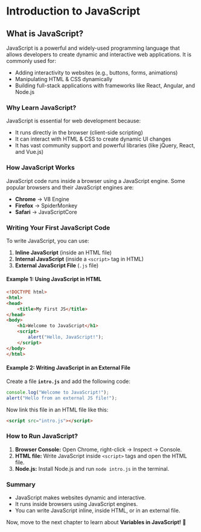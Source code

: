 # Introduction to JavaScript

## What is JavaScript?
JavaScript is a powerful and widely-used programming language that allows developers to create dynamic and interactive web applications. It is commonly used for:

- Adding interactivity to websites (e.g., buttons, forms, animations)
- Manipulating HTML & CSS dynamically
- Building full-stack applications with frameworks like React, Angular, and Node.js

### Why Learn JavaScript?
JavaScript is essential for web development because:
- It runs directly in the browser (client-side scripting)
- It can interact with HTML & CSS to create dynamic UI changes
- It has vast community support and powerful libraries (like jQuery, React, and Vue.js)

### How JavaScript Works
JavaScript code runs inside a browser using a JavaScript engine. Some popular browsers and their JavaScript engines are:
- **Chrome** → V8 Engine
- **Firefox** → SpiderMonkey
- **Safari** → JavaScriptCore

### Writing Your First JavaScript Code
To write JavaScript, you can use:
1. **Inline JavaScript** (inside an HTML file)
2. **Internal JavaScript** (inside a `<script>` tag in HTML)
3. **External JavaScript File** (`.js` file)

#### Example 1: Using JavaScript in HTML
```html
<!DOCTYPE html>
<html>
<head>
    <title>My First JS</title>
</head>
<body>
    <h1>Welcome to JavaScript</h1>
    <script>
        alert("Hello, JavaScript!");
    </script>
</body>
</html>
```

#### Example 2: Writing JavaScript in an External File
Create a file **`intro.js`** and add the following code:
```js
console.log("Welcome to JavaScript!");
alert("Hello from an external JS file!");
```
Now link this file in an HTML file like this:
```html
<script src="intro.js"></script>
```

### How to Run JavaScript?
1. **Browser Console:** Open Chrome, right-click → Inspect → Console.
2. **HTML file:** Write JavaScript inside `<script>` tags and open the HTML file.
3. **Node.js:** Install Node.js and run `node intro.js` in the terminal.

### Summary
- JavaScript makes websites dynamic and interactive.
- It runs inside browsers using JavaScript engines.
- You can write JavaScript inline, inside HTML, or in an external file.

Now, move to the next chapter to learn about **Variables in JavaScript!** 🚀